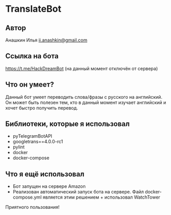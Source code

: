 # TranslateBot

## Автор

Анашкин Илья <ii.anashkin@gmail.com>

## Ссылка на бота

https://t.me/HackDreamBot (на данный момент отключён от сервера)

## Что он умеет?

Данный бот умеет переводить слова/фразы с русского на английский. Он может быть полезен тем, кто в данный момент изучает английский и хочет быстро получить перевод.

## Библиотеки, которые я использовал

- pyTelegramBotAPI 
- googletrans==4.0.0-rc1
- pylint
- docker
- docker-compose

## Что я ещё использовал

- Бот запущен на сервере Amazon
- Реализован автоматический запуск бота на сервере. Файл docker-compose.yml является этим решением + использовал WatchTower

Приятного пользования!
